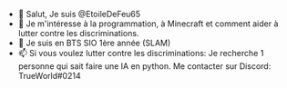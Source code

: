 - 👋 Salut, Je suis @EtoileDeFeu65
- 👀 Je m'intéresse à la programmation, à Minecraft et comment aider à lutter contre les discriminations.
- 🌱 Je suis en BTS SIO 1ère année (SLAM)
- 📫 Si vous voulez lutter contre les discriminations: Je recherche 1 personne qui sait faire une IA en python. Me contacter sur Discord: TrueWorld#0214

<!---
EtoileDeFeu65/EtoileDeFeu65 is a ✨ special ✨ repository because its `README.md` (this file) appears on your GitHub profile.
You can click the Preview link to take a look at your changes.
--->
